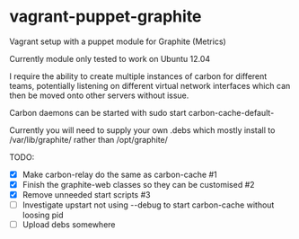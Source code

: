 vagrant-puppet-graphite
=======================

Vagrant setup with a puppet module for Graphite (Metrics)

Currently module only tested to work on Ubuntu 12.04

I require the ability to create multiple instances of carbon for different teams, potentially listening on different virtual network interfaces which can then be moved onto other servers without issue.

Carbon daemons can be started with 
 sudo start carbon-cache-default-<instancename>

Currently you will need to supply your own .debs which mostly install to /var/lib/graphite/ rather than /opt/graphite/

TODO:
- [x] Make carbon-relay do the same as carbon-cache #1
- [x] Finish the graphite-web classes so they can be customised #2
- [x] Remove unneeded start scripts #3
- [ ] Investigate upstart not using --debug to start carbon-cache without loosing pid
- [ ] Upload debs somewhere